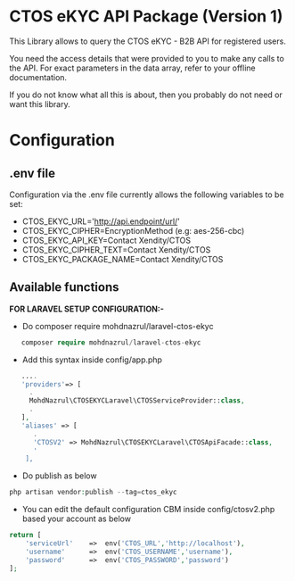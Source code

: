 # CTOS eKYC API Package (Version 1)

This Library allows to query the CTOS eKYC  - B2B API for registered users. 

You need the access details that were provided to you to make any calls to the API.
For exact parameters in the data array, refer to your offline documentation.

If you do not know what all this is about, then you probably do not need or want this library.

# Configuration

## .env file

Configuration via the .env file currently allows the following variables to be set:

- CTOS\_EKYC\_URL='http://api.endpoint/url/'
- CTOS\_EKYC\_CIPHER=EncryptionMethod (e.g: aes-256-cbc)
- CTOS\_EKYC\_API\_KEY=Contact Xendity\/CTOS
- CTOS\_EKYC\_CIPHER\_TEXT=Contact Xendity\/CTOS
- CTOS\_EKYC\_PACKAGE\_NAME=Contact Xendity\/CTOS

## Available functions


**FOR LARAVEL SETUP CONFIGURATION:-**

- Do composer require mohdnazrul/laravel-ctos-ekyc
```php
   composer require mohdnazrul/laravel-ctos-ekyc
```
- Add this syntax inside config/app.php
```php
   ....
   'providers'=> [
     .
     MohdNazrul\CTOSEKYCLaravel\CTOSServiceProvider::class,
     .
   ],
   'aliases' => [
      .
      'CTOSV2' => MohdNazrul\CTOSEKYCLaravel\CTOSApiFacade::class,
      '
    ],
``` 
- Do publish as below
```php
php artisan vendor:publish --tag=ctos_ekyc 
```
- You can edit the default configuration CBM inside config/ctosv2.php based your account as below
```php
return [
    'serviceUrl'    =>  env('CTOS_URL','http://localhost'),
    'username'      =>  env('CTOS_USERNAME','username'),
    'password'      =>  env('CTOS_PASSWORD','password')
];
``` 







     
